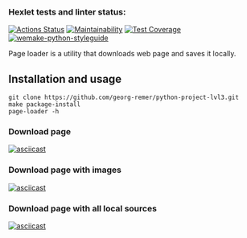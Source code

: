 ### Hexlet tests and linter status:
[![Actions Status](https://github.com/georg-remer/python-project-lvl3/workflows/hexlet-check/badge.svg)](https://github.com/georg-remer/python-project-lvl3/actions)
[![Maintainability](https://api.codeclimate.com/v1/badges/3737ba3c97809ed2e668/maintainability)](https://codeclimate.com/github/georg-remer/python-project-lvl3/maintainability)
[![Test Coverage](https://api.codeclimate.com/v1/badges/3737ba3c97809ed2e668/test_coverage)](https://codeclimate.com/github/georg-remer/python-project-lvl3/test_coverage)
[![wemake-python-styleguide](https://img.shields.io/badge/style-wemake-000000.svg)](https://github.com/wemake-services/wemake-python-styleguide)

Page loader is a utility that downloads web page and saves it locally.

## Installation and usage

```
git clone https://github.com/georg-remer/python-project-lvl3.git
make package-install
page-loader -h
```

### Download page
[![asciicast](https://asciinema.org/a/398398.svg)](https://asciinema.org/a/398398)

### Download page with images
[![asciicast](https://asciinema.org/a/jV9ubBg5xArCRe2xqBNaCrwMD.svg)](https://asciinema.org/a/jV9ubBg5xArCRe2xqBNaCrwMD)

### Download page with all local sources
[![asciicast](https://asciinema.org/a/ZJMvSpO82MNoUngmlbQqebnxY.svg)](https://asciinema.org/a/ZJMvSpO82MNoUngmlbQqebnxY)
